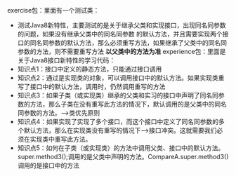 exercise包：里面有一个测试类：
- 测试Java8新特性，主要测试的是关于继承父类和实现接口，出现同名同参数的问题，如果没有继承父类中的同名同参数
的默认方法，并且需要实现两个接口的同名同参数的默认方法，那么必须重写方法，如果继承了父类中的同名同参数的方法，则不需要重写方法
**以父类中的方法为准**
experience包：里面是关于Java8接口新特性的学习代码：
- 知识点1：接口中定义的静态方法，只能通过接口调用
- 知识点2：通过是实现类的对象，可以调用接口中的默认方法。如果实现类重写了接口中的默认方法，调用时，仍然调用重写的方法
- 知识点3：如果子类（或实现类）继承的父类和实习的接口中声明了同名同参数的方法，那么子类在没有重写此方法的情况下，默认调用的是父类中的同名同参数的方法。-->类优先原则
- 知识点4：如果实现了实现了多个接口，而这个接口中定义了同名同参数的多个默认方法，那么在实现类没有重写的情况下-->接口冲突。这就需要我们必须在实现类中重写此方法。
- 知识点5：如何在子类（或实现类）的方法中调用父类、接口中的默认方法。super.method3();调用的是父类中声明的方法。CompareA.super.method3()
调用的是接口中的方法